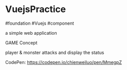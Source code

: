 # VuejsPractice

#foundation #Vuejs #component

a simple web application

GAME Concept 

player & monster attacks and display the status

CodePen: https://codepen.io/chienweiluo/pen/MmegpZ
